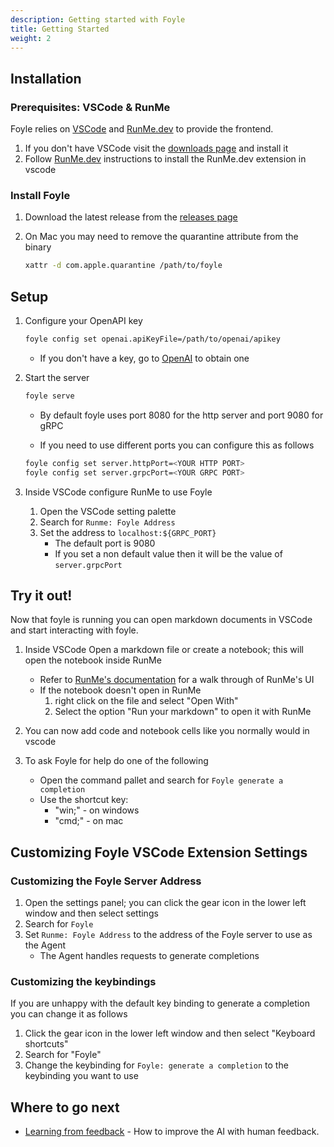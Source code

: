 ```yaml
---
description: Getting started with Foyle
title: Getting Started
weight: 2
---
```


## Installation

### Prerequisites: VSCode & RunMe 

Foyle relies on [VSCode](https://code.visualstudio.com/) and [RunMe.dev](https://runme.dev/)
to provide the frontend.

1. If you don't have VSCode visit the [downloads page](https://code.visualstudio.com/) and install it
1. Follow [RunMe.dev](https://docs.runme.dev/installation/installrunme#installing-runme-on-vs-code) instructions to install the RunMe.dev extension in vscode

### Install Foyle

1. Download the latest release from the [releases page](https://github.com/jlewi/foyle/releases)

1. On Mac you may need to remove the quarantine attribute from the binary

   ```bash
   xattr -d com.apple.quarantine /path/to/foyle
   ```

## Setup

1. Configure your OpenAPI key

   ```sh
   foyle config set openai.apiKeyFile=/path/to/openai/apikey
   ```

   * If you don't have a key, go to [OpenAI](https://openai.com/) to
      obtain one

1. Start the server

   ```bash
   foyle serve
   ```

   * By default foyle uses port 8080 for the http server and port 9080 for gRPC

   * If you need to use different ports you can configure this as follows

   ```sh
   foyle config set server.httpPort=<YOUR HTTP PORT>
   foyle config set server.grpcPort=<YOUR GRPC PORT> 
   ```

1. Inside VSCode configure RunMe to use Foyle
   1. Open the VSCode setting palette
   1. Search for `Runme: Foyle Address`
   1. Set the address to `localhost:${GRPC_PORT}`
      * The default port is 9080
      * If you set a non default value then it will be the value of `server.grpcPort`

## Try it out!

Now that foyle is running you can open markdown documents in VSCode and start interacting with foyle.

1. Inside VSCode Open a markdown file or create a notebook; this will open the notebook inside RunMe
   * Refer to [RunMe's documentation](https://docs.runme.dev/installation/installrunme#full-display-of-runmes-action-on-a-markdown-file-in-vs-code) for a walk through
     of RunMe's UI
   * If the notebook doesn't open in RunMe
      1. right click on the file and select "Open With"
      1. Select the option "Run your markdown" to open it with RunMe
1. You can now add code and notebook cells like you normally would in vscode
1. To ask Foyle for help do one of the following

   * Open the command pallet and search for `Foyle generate a completion`
   * Use the shortcut key:
      * "win;" - on windows
      * "cmd;" - on mac

## Customizing Foyle VSCode Extension Settings

### Customizing the Foyle Server Address

1. Open the settings panel; you can click the gear icon in the lower left window and then select settings
2. Search for `Foyle`
3. Set `Runme: Foyle Address` to the address of the Foyle server to use as the Agent
   * The Agent handles requests to generate completions

### Customizing the keybindings

If you are unhappy with the default key binding to generate a completion you can change it as follows

1. Click the gear icon in the lower left window and then select "Keyboard shortcuts"
2. Search for "Foyle"
3. Change the keybinding for `Foyle: generate a completion` to the keybinding you want to use

## Where to go next

* [Learning from feedback](/docs/learning/) - How to improve the AI with human feedback.
